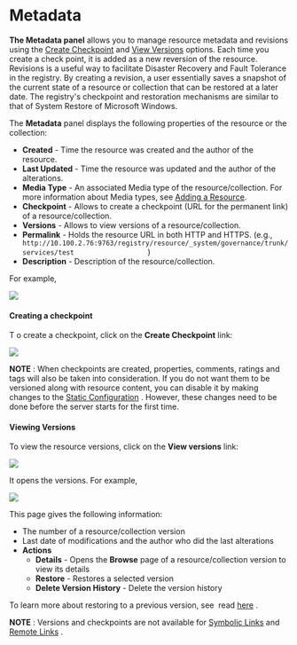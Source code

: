 # Metadata

**The Metadata panel** allows you to manage resource metadata and
revisions using the [Create Checkpoint](#Metadata-Checkpoint) and [View
Versions](#Metadata-Versions) options. Each time you create a check
point, it is added as a new reversion of the resource. Revisions is a
useful way to facilitate Disaster Recovery and Fault Tolerance in the
registry. By creating a revision, a user essentially saves a snapshot of
the current state of a resource or collection that can be restored at a
later date. The registry's checkpoint and restoration mechanisms are
similar to that of System Restore of Microsoft Windows.

The **Metadata** panel displays the following properties of the resource
or the collection:

-   **Created** - Time the resource was created and the author of the
    resource.
-   **Last Updated** - Time the resource was updated and the author of
    the alterations.
-   **Media Type** - An associated Media type of the
    resource/collection. For more information about Media types, see
    [Adding a Resource](_Adding_a_Resource_).
-   **Checkpoint** - Allows to create a checkpoint (URL for the
    permanent link) of a resource/collection.
-   **Versions** - Allows to view versions of a resource/collection.
-   **Permalink** - Holds the resource URL in both HTTP and HTTPS.
    (e.g.,
    `                     http://10.100.2.76:9763/registry/resource/_system/governance/trunk/services/test                   `
    )
-   **Description** - Description of the resource/collection.

For example,  

![](attachments/22185146/22514191.png) 

#### Creating a checkpoint

T o create a checkpoint, click on the **Create Checkpoint** link:

![](attachments/53125531/53287635.png)

**NOTE** : When checkpoints are created, properties, comments, ratings
and tags will also be taken into consideration. If you do not want them
to be versioned along with resource content, you can disable it by
making changes to the [Static
Configuration](https://docs.wso2.com/display/Governance460/Configuration+for+Static+%28One-time%29+and+Auto+Versioning+Resources)
. However, these changes need to be done before the server starts for
the first time.

#### Viewing Versions

To view the resource versions, click on the **View versions** link:

![](attachments/53125531/53287640.png)  

It opens the versions. For example,

![](attachments/22185146/22514195.png) 

This page gives the following information:  

-   The number of a resource/collection version
-   Last date of modifications and the author who did the last
    alterations
-   **Actions**  
    -   **Details** - Opens the **Browse** page of a resource/collection
        version to view its details
    -   **Restore** - Restores a selected version
    -   **Delete Version History** - Delete the version history

To learn more about restoring to a previous version, see  read
[here](https://docs.wso2.com/display/Governance460/Managing+Versions+of+a+Resource)
.

**NOTE** : Versions and checkpoints are not available for [Symbolic
Links](https://docs.wso2.com/display/Governance460/Link+Creation#LinkCreation-ASymbolicLink)
and [Remote
Links](https://docs.wso2.com/display/Governance460/Link+Creation#LinkCreation-ARemoteLink)
.
